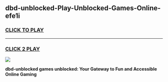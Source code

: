 
## dbd-unblocked-Play-Unblocked-Games-Online-efe1i
<h3>
<a href="https://premium76.site?title=dbd-unblocked&ref=25A">CLICK TO PLAY</a></h3>
<hr>

<h3>
<a href="https://premium76.site?title=dbd-unblocked&ref=25A">CLICK 2 PLAY</a>
  
</h3>

<a href="https://premium76.site?title=dbd-unblocked&ref=25A"><img src="https://clearcache.store/games.png"></a>


**dbd-unblocked games unblocked: Your Gateway to Fun and Accessible Online Gaming**
